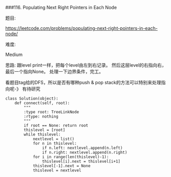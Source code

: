 ###116. Populating Next Right Pointers in Each Node

题目:

<https://leetcode.com/problems/populating-next-right-pointers-in-each-node/>


难度:

Medium

思路:  跟level print一样，把每个level由左到右记录。
然后这层level的右指向右，最后一个指向None。
处理一下边界条件，完工。

看题目tag给的DFS，所以是否有哪种push & pop stack的方法可以特别来处理指向呢-》 有待研究

```
class Solution(object):
    def connect(self, root):
        """
        :type root: TreeLinkNode
        :rtype: nothing
        """
        if root == None: return root
        thislevel = [root]
        while thislevel:
        	nextlevel = list()
        	for n in thislevel:
        		if n.left: nextlevel.append(n.left)
        		if n.right: nextlevel.append(n.right)
        	for i in range(len(thislevel)-1):
        		thislevel[i].next = thislevel[i+1]
        	thislevel[-1].next = None
        	thislevel = nextlevel
```
